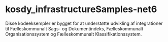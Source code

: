 # kosdy_infrastructureSamples-net6
Disse kodeeksempler er bygget for at understøtte udvikling af integrationer til Fælleskommunalt Sags- og Dokumentindeks, Fælleskommunalt Organisationssystem og Fælleskommunalt Klassifikationssystem.

